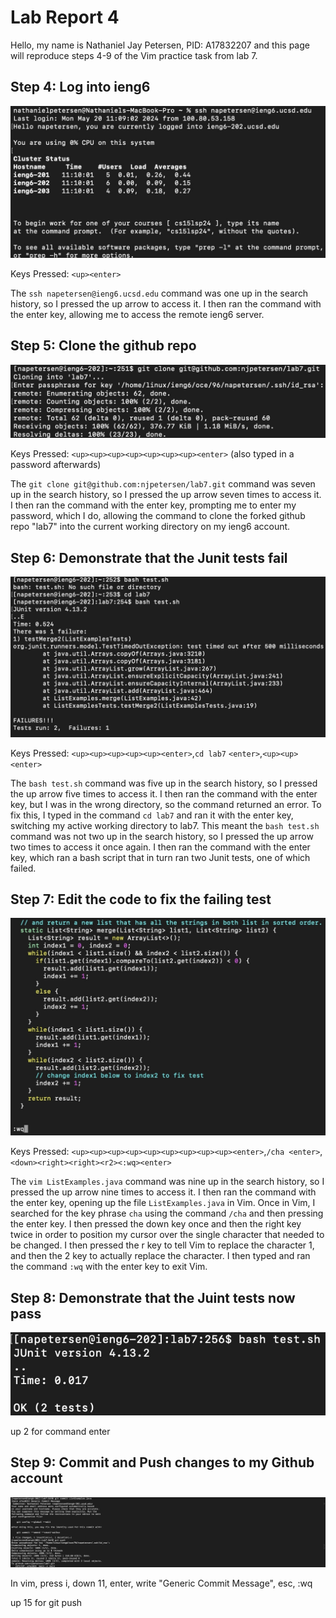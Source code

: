 # Lab Report 4
Hello, my name is Nathaniel Jay Petersen, PID: A17832207 and this page will reproduce steps 4-9 of the Vim practice task from lab 7.

## Step 4: Log into ieng6

![Image](step4.jpg)

Keys Pressed: `<up><enter>`

The `ssh napetersen@ieng6.ucsd.edu` command was one up in the search history, so I pressed the up arrow to access it. I then ran the command with the enter key, allowing me to access the remote ieng6 server.

## Step 5: Clone the github repo

![Image](step5.jpg)

Keys Pressed: `<up><up><up><up><up><up><up><enter>` (also typed in a password afterwards)

The `git clone git@github.com:njpetersen/lab7.git` command was seven up in the search history, so I pressed the up arrow seven times to access it. I then ran the command with the enter key, prompting me to enter my password, which I do, allowing the command to clone the forked github repo "lab7" into the current working directory on my ieng6 account.

## Step 6: Demonstrate that the Junit tests fail

![Image](step6.jpg)

Keys Pressed: `<up><up><up><up><up><enter>`,`cd lab7` `<enter>`,`<up><up><enter>`

The `bash test.sh` command was five up in the search history, so I pressed the up arrow five times to access it. I then ran the command with the enter key, but I was in the wrong directory, so the command returned an error. To fix this, I typed in the command `cd lab7` and ran it with the enter key, switching my active working directory to lab7. This meant the `bash test.sh` command was not two up in the search history, so I pressed the up arrow two times to access it once again. I then ran the command with the enter key, which ran a bash script that in turn ran two Junit tests, one of which failed.

## Step 7: Edit the code to fix the failing test

![Image](step7.jpg)

Keys Pressed: `<up><up><up><up><up><up><up><up><up><enter>`,`/cha <enter>`,`<down><right><right><r2><:wq><enter>`

The `vim ListExamples.java` command was nine up in the search history, so I pressed the up arrow nine times to access it. I then ran the command with the enter key, opening up the file `ListExamples.java` in Vim. Once in Vim, I searched for the key phrase `cha` using the command `/cha` and then pressing the enter key. I then pressed the down key once and then the right key twice in order to position my cursor over the single character that needed to be changed. I then pressed the r key to tell Vim to replace the character 1, and then the 2 key to actually replace the character. I then typed and ran the command `:wq` with the enter key to exit Vim.

## Step 8: Demonstrate that the Juint tests now pass

![Image](step8.jpg)



up 2 for command enter

## Step 9: Commit and Push changes to my Github account

![Image](step9.jpg)

In vim, press i, down 11, enter, write "Generic Commit Message", esc, :wq

up 15 for git push






